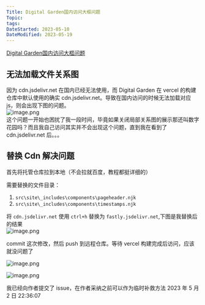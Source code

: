 ```yaml
---
Title: Digital Garden国内访问大框问题
Topic: 
tags: 
DateStarted: 2023-05-10
DateModified: 2023-05-19
---
```



[Digital Garden国内访问大框问题](https://www.gachi.cn/%E8%BD%AF%E4%BB%B6%E4%BD%BF%E7%94%A8/obsidian/Digital%20Garden%E5%9B%BD%E5%86%85%E8%AE%BF%E9%97%AE%E5%A4%A7%E6%A1%86%E9%97%AE%E9%A2%98/)

## 无法加载文件关系图

因为 cdn.jsdelivr.net 在国内已经无法使用，而 Digital Garden 在 vercel 的构建仓库中默认使用的确实 cdn.jsdelivr.net。导致在国内访问的时候无法加载对应 js，则会出现下图的问题。  
![image.png](http://cdn-ob-pic.hningyun.com/simp/202305022222282.png-shoushen)  
这个问题一开始也困扰了我一段时间，毕竟如果关闭局部关系图的展示那还叫数字花园吗？而且我自己访问其实并不会出现这个问题，直到我在看到了 cdn.jsdelivr.net 后。。。

## 替换 Cdn 解决问题

首先将托管仓库拉到本地（不会拉就百度，教程都挺详细的）

需要替换的文件目录：

1. `src\site\_includes\components\pageheader.njk`
2. `src\site\_includes\components\timestamps.njk`

将 `cdn.jsdelivr.net` 使用 `ctrl+h` 替换为 `fastly.jsdelivr.net`,下图是我替换后的结果  
![image.png](http://cdn-ob-pic.hningyun.com/simp/202305022231339.png-shoushen)

commit 这次修改，然后 push 到远程仓库。等待 vercel 构建完成后访问，应该就没问题了

![image.png](http://cdn-ob-pic.hningyun.com/simp/202305022233765.png-shoushen)

![image.png](http://cdn-ob-pic.hningyun.com/simp/202305022233502.png-shoushen)

我已经向作者提交了 issue，在作者采纳之前可以作为临时补救方法 2023 年 5 月 2 日 22:36:07